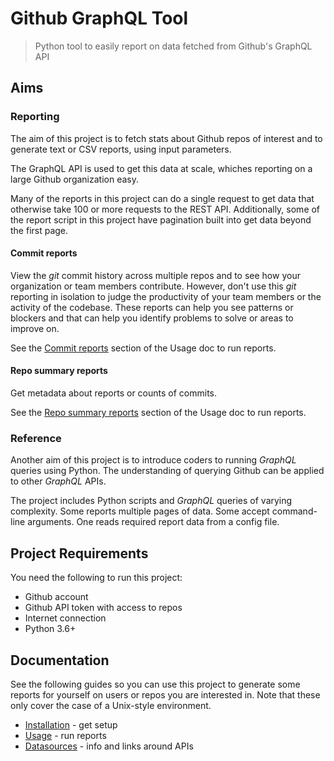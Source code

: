 # Github GraphQL Tool
> Python tool to easily report on data fetched from Github's GraphQL API

## Aims

### Reporting

The aim of this project is to fetch stats about Github repos of interest and to generate text or CSV reports, using input parameters.

The GraphQL API is used to get this data at scale, whiches reporting on a large Github organization easy.

Many of the reports in this project can do a single request to get data that otherwise take 100 or more requests to the REST API. Additionally, some of the report script in this project have pagination built into get data beyond the first page.

#### Commit reports

View the _git_ commit history across multiple repos and to see how your organization or team members contribute. However, don't use this _git_ reporting in isolation to judge the productivity of your team members or the activity of the codebase. These reports can help you see patterns or blockers and that can help you identify problems to solve or areas to improve on.

See the [Commit reports](/docs/usage.md#commit-reports) section of the Usage doc to run reports.

#### Repo summary reports

Get metadata about reports or counts of commits.

See the [Repo summary reports](/docs/usage.md#repo-summary-reports) section of the Usage doc to run reports.


### Reference

Another aim of this project is to introduce coders to running _GraphQL_ queries using Python. The understanding of querying Github can be applied to other _GraphQL_ APIs.

The project includes Python scripts and _GraphQL_ queries of varying complexity. Some reports multiple pages of data. Some accept command-line arguments. One reads required report data from a config file.


## Project Requirements

You need the following to run this project:

- Github account
- Github API token with access to repos
- Internet connection
- Python 3.6+


## Documentation

See the following guides so you can use this project to generate some reports for yourself on users or repos you are interested in. Note that these only cover the case of a Unix-style environment.

- [Installation](/docs/installation.md) - get setup
- [Usage](/docs/usage.md) - run reports
- [Datasources](/docs/datasources.md) - info and links around APIs
